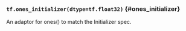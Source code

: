 ### `tf.ones_initializer(dtype=tf.float32)` {#ones_initializer}

An adaptor for ones() to match the Initializer spec.

